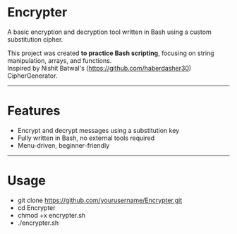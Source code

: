 # Encrypter

A basic encryption and decryption tool written in Bash using a custom substitution cipher.

This project was created **to practice Bash scripting**, focusing on string manipulation, arrays, and functions.  
Inspired by Nishit Batwal's (https://github.com/haberdasher30) CipherGenerator.

---

# Features

- Encrypt and decrypt messages using a substitution key
- Fully written in Bash, no external tools required
- Menu-driven, beginner-friendly

---

# Usage

- git clone https://github.com/yourusername/Encrypter.git
- cd Encrypter
- chmod +x encrypter.sh
- ./encrypter.sh
